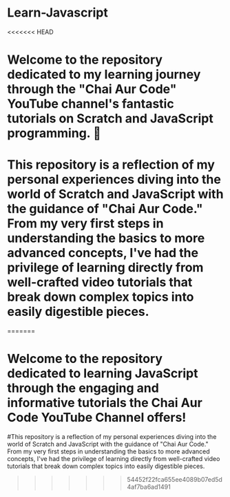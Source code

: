 # Learn-Javascript
<<<<<<< HEAD
# Welcome to the repository dedicated to my learning journey through the "Chai Aur Code" YouTube channel's fantastic tutorials on Scratch and JavaScript programming. 🚀
# This repository is a reflection of my personal experiences diving into the world of Scratch and JavaScript with the guidance of "Chai Aur Code." From my very first steps in understanding the basics to more advanced concepts, I've had the privilege of learning directly from well-crafted video tutorials that break down complex topics into easily digestible pieces.
=======
# Welcome to the repository dedicated to learning JavaScript through the engaging and informative tutorials the Chai Aur Code YouTube Channel offers!
#This repository is a reflection of my personal experiences diving into the world of Scratch and JavaScript with the guidance of "Chai Aur Code." From my very first steps in understanding the basics to more advanced concepts, I've had the privilege of learning directly from well-crafted video tutorials that break down complex topics into easily digestible pieces.
>>>>>>> 54452f22fca655ee4089b07ed5d4af7ba6ad1491
